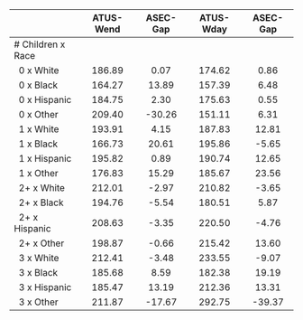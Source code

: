 
|                      |    ATUS-Wend |     ASEC-Gap |    ATUS-Wday |     ASEC-Gap |
| -------------------- | :----------: | :----------: | :----------: | :----------: |
| # Children x Race    |              |              |              |              |
| &nbsp;&nbsp;0 x White |       186.89 |         0.07 |       174.62 |         0.86 |
| &nbsp;&nbsp;0 x Black |       164.27 |        13.89 |       157.39 |         6.48 |
| &nbsp;&nbsp;0 x Hispanic |       184.75 |         2.30 |       175.63 |         0.55 |
| &nbsp;&nbsp;0 x Other |       209.40 |       -30.26 |       151.11 |         6.31 |
| &nbsp;&nbsp;1 x White |       193.91 |         4.15 |       187.83 |        12.81 |
| &nbsp;&nbsp;1 x Black |       166.73 |        20.61 |       195.86 |        -5.65 |
| &nbsp;&nbsp;1 x Hispanic |       195.82 |         0.89 |       190.74 |        12.65 |
| &nbsp;&nbsp;1 x Other |       176.83 |        15.29 |       185.67 |        23.56 |
| &nbsp;&nbsp;2+ x White |       212.01 |        -2.97 |       210.82 |        -3.65 |
| &nbsp;&nbsp;2+ x Black |       194.76 |        -5.54 |       180.51 |         5.87 |
| &nbsp;&nbsp;2+ x Hispanic |       208.63 |        -3.35 |       220.50 |        -4.76 |
| &nbsp;&nbsp;2+ x Other |       198.87 |        -0.66 |       215.42 |        13.60 |
| &nbsp;&nbsp;3 x White |       212.41 |        -3.48 |       233.55 |        -9.07 |
| &nbsp;&nbsp;3 x Black |       185.68 |         8.59 |       182.38 |        19.19 |
| &nbsp;&nbsp;3 x Hispanic |       185.47 |        13.19 |       212.36 |        13.31 |
| &nbsp;&nbsp;3 x Other |       211.87 |       -17.67 |       292.75 |       -39.37 |

